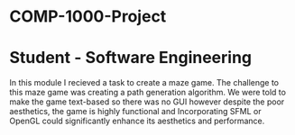 # COMP-1000-Project
# Student - Software Engineering
In this module I recieved a task to create a maze game. The challenge to this maze game was creating a path generation algorithm. We were told to make the game text-based so there was no GUI however despite the poor aesthetics, the game is highly functional and Incorporating SFML or OpenGL could significantly enhance its aesthetics and performance.
 
